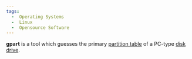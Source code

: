 ```yaml
---
tags:
  -  Operating Systems
  -  Linux
  -  Opensource Software 
---
```

**gpart** is a tool which guesses the primary [partition
table](partition_table.md) of a PC-type [disk
drive](disk_drive.md).